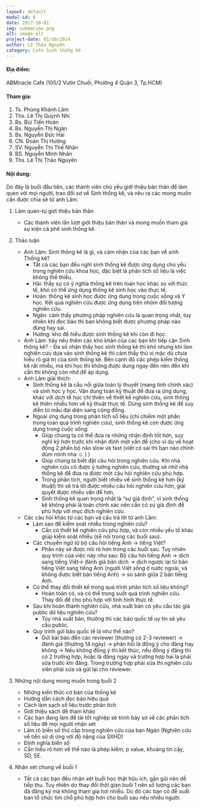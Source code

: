 ```yaml
---
layout: default
modal-id: 6
date: 2017-10-01
img: submarine.png
alt: image-alt
project-date: 01/10/2014
author: Lê Thảo Nguyên
category: Cafe Sinh thống kê
---
```


#### Địa điểm: 

ABMiracle Cafe (105/2 Vườn Chuối, Phường 4 Quận 3, Tp.HCM)

#### Tham gia:
1.	Ts. Phùng Khánh Lâm
2.	Ths. Lê Thị Quỳnh Nhi
3.	Bs. Bùi Tiến Hoàn
4.	Bs. Nguyễn Thị Ngàn
5.	Bs. Nguyễn Đức Hải
6.	CN. Đoàn Thị Hường
7.	SV. Nguyễn Thị Thế Nhân
8.	BS. Nguyễn Minh Nhân
9.	Ths. Lê Thị Thảo Nguyên

#### Nội dung: 

Do đây là buổi đầu tiên, các thành viên chủ yếu giới thiệu bản thân để làm quen với mọi người, trao đổi sơ về Sinh thống kê, và nêu ra các mong muốn cần được chia sẽ từ anh Lâm.

1. Làm quen-tự giới thiệu bản thân
    + Các thành viên lần lượt giới thiệu bản thân và mong muốn tham gia sự kiện cà phê sinh thông kê.

2.	Thảo luận 
    + Anh Lâm: Sinh thông kê là gì, và cảm nhận của các bạn về sinh Thống kê?
        - Tất cả các bạn đều nghĩ sinh thống kê được ứng dụng chủ yếu trong nghiên cứu khoa học, đặc biệt là phân tích số liệu là việc không thể thiểu.
        - Hải: thấy sự có ý nghĩa thống kê trên toán học khác so với thức tế, khó có thể ứng dụng thống kê sinh học vào thực tế.
        - Hoàn: thông kê sinh học được ứng dụng trong cuộc sống và Y học. Kết quả nghiên cứu được ứng dụng trên nhóm đối tượng nghiên cứu.
        - Ngân: cảm thấy phương pháp nghiên cứu là quan trọng nhất, tuy nhiên khi đọc báo thì bạn không biết được phương pháp nào đúng hay sai.
        - Hường: khó để hiểu được sinh thống kê khi còn đi học.
    + Anh Lâm: hãy nêu thêm các khó khăn của các bạn khi tiếp cận Sinh thông kê?
	      - Đa số nhận thấy học sinh thống kê thì khó nhưng khi làm nghiên cưu dựa vào sinh thống kê thì cảm thấy thú vị mặc dù chưa hiểu rõ giá trị của sinh thống kê. Bên cạnh đó các phép kiểm thống kê rất nhiều, mà khi học thì không được dung ngay đến nên đến khi cần thì không còn nhớ để áp dụng.
    + Anh Lâm giải thích: 
        - Sinh thống kê là cầu nối giữa toán lý thuyết (mang tính chính xác) và sinh học y học. Vận dụng toán kỹ thuật để đưa ra ứng dụng, khác với dịch tễ học chỉ thiên về thiết kế nghiên cứu, sinh thông kê thiên nhiều hơn về kỹ thuật thực tế. Dùng sinh thống kê để suy diễn từ mẫu đại diện sang cộng đồng.
        - Ngoài ứng dụng trong phân tích số liệu (chỉ chiếm một phần trong toàn quá trình nghiên cứu), sinh thống kê còn được ứng dụng trong cuộc sống:
            *	Giúp chúng ta có thể đưa ra những nhận định tốt hơn, suy nghĩ kỹ hơn trước khi nhận định một vấn đề (cho ví dụ về hoạt động 2 phần bộ não slow và fast (viết có sai thì bạn nào chỉnh dùm mình nha ☺ ) )
            *	Giúp chúng ta biết đặt câu hỏi trong nghiên cứu. Khi nhà nghiên cứu có được ý tưởng nghiên cứu, thường sẽ nhờ nhà thống kê để đưa ra được một câu hỏi nghiên cứu phù hợp.
            *	Trong phân tích, người biết nhiều về sinh thống kê hơn (kỹ thuật) thì sẽ trả lời được nhiều câu hỏi nghiên cứu hơn, giải quyết được nhiều vấn đề hơn.
            *	Sinh thống kê quan trọng nhất là “sự giả định”, vì sinh thống kê không phải là toán chính xác nên cần có sự giả định để phù hợp với mục đích nghiên cứu.
    + Các câu hỏi khác từ các bạn và câu trả lời từ anh Lâm:
        - Làm sao để kiểm soát nhiễu trong nghiên cứu?
            * Cần có thiết kế nghiên cứu phù hợp, và còn nhiều yếu tố khác giúp kiểm soát nhiễu (sẽ nói trong các buổi sau). 
        - Các chuyển ngữ từ bộ câu hỏi tiếng Anh -> tiếng Việt?
            * Phần này sẽ được nói rõ hơn trong các buổi sau. Tuy nhiên quy trình của việc này như sau: Bộ câu hỏi tiếng Anh -> dịch sang tiếng Việt-> đánh giá bản dịch -> dịch ngược lại từ bản tiếng Việt sang tiếng Anh (người Việt sống ở nước ngoài, và không được biết bản tiếng Anh) -> so sánh giữa 2 bản tiếng Anh.
        - Có thể thay đổi thiết kế trong quá trình phân tích số liệu không?
            * Hoàn toàn có, và có thể trong suốt quá trình nghiên cứu. Thay đổi để cho phù hợp với tình hình thực tế.
        - Sau khi hoàn thành nghiên cứu, nhà xuất bản có yêu cầu tác giả public dữ liệu nghiên cứu?
            * Tùy nhà xuất bản, thường thì các báo quốc tế uy tín sẽ yêu cầu public.
        - Quy trình gửi báo quốc tế là như thế nào?
            * Gửi bài báo đến các reviewer (thường có 2-3 reviewer) -> đánh giá (thường 14 ngày) -> phản hồi là đồng ý cho đăng hay không -> Nếu không đồng ý thì kết thúc, nếu đồng ý đăng thì có 2 trường hợp, hoặc là đăng ngay và trường hợp hai là phải sửa trước khi đăng. Trong trường hợp phải sửa thì nghiên cứu viên phải sửa và gửi lại cho reviewer.

3.	Những nội dung mong muốn trong buổi 2
    +	Những kiến thức cơ bản của thống kê
    +	Hướng dẫn cách đọc báo hiệu quả
    +	Cách làm sạch số liệu trước phân tích
    +	Giới thiệu sách để tham khảo
    +	Các bạn đang làm đề tài tốt nghiệp sẽ trình bày sơ về các phân tích số liệu để mọi người nhận xét
    +	Làm rõ biến số thứ cấp trong nghiên cứu của bạn Ngàn (Nghiên cứu về tiền sử dị ứng với độ nặng của SXHD)
    +	Định nghĩa biến số
    +	Cần hiểu rõ hơn về thế nào là phép kiểm, p value, khoảng tin cậy, SD, SE.

4.	Nhận xét chung về buổi 1
    + Tất cả các bạn đều nhận xét buổi học thật hữu ích, gần gũi nên dễ tiếp thu. Tuy nhiên do thay đổi thời gian buổi 1 nên số lượng các bạn đã đăng ký mà không tham gia hơi nhiều. Do đó các bạn có đề xuất ban tổ chức tìm chỗ phù hợp hơn cho buổi sau nếu nhiều người.
